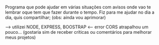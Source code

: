 Programa que pode ajudar em várias situações com avisos onde vao te lembrar oque tem que fazer durante o tempo. Fiz para me ajudar no dia a dia, quis compartilhar;
(obs: ainda vou aprimorar)

--> utilizei NODE, EXPRESS, BOOSTRAP <--
error CORS atrapalhou um pouco...
(gostaria sim de receber críticas ou comentários para melhorar meus projetos)
